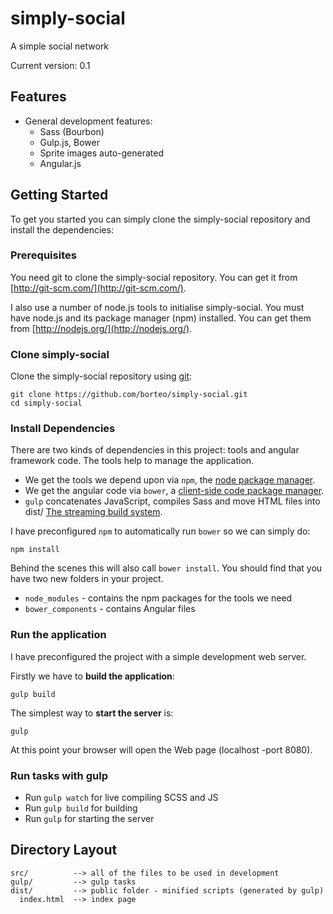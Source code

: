 # simply-social
A simple social network

Current version: 0.1

## Features

- General development features:
  - Sass (Bourbon)
  - Gulp.js, Bower
  - Sprite images auto-generated
  - Angular.js

## Getting Started

To get you started you can simply clone the simply-social repository and install the dependencies:

### Prerequisites

You need git to clone the simply-social repository. You can get it from
[http://git-scm.com/](http://git-scm.com/).

I also use a number of node.js tools to initialise simply-social. You must have node.js and its package manager (npm) installed. You can get them from [http://nodejs.org/](http://nodejs.org/).

### Clone simply-social

Clone the simply-social repository using [git](http://git-scm.com/):

```
git clone https://github.com/borteo/simply-social.git
cd simply-social
```

### Install Dependencies

There are two kinds of dependencies in this project: tools and angular framework code. The tools help to manage the application.

* We get the tools we depend upon via `npm`, the [node package manager](https://www.npmjs.org/).
* We get the angular code via `bower`, a [client-side code package manager](http://bower.io/).
* `gulp` concatenates JavaScript, compiles Sass and move HTML files into dist/ [The streaming build system](http://gulpjs.com/).


I have preconfigured `npm` to automatically run `bower` so we can simply do:

```
npm install
```

Behind the scenes this will also call `bower install`. You should find that you have two new folders in your project.

* `node_modules` - contains the npm packages for the tools we need
* `bower_components` - contains Angular files 


### Run the application

I have preconfigured the project with a simple development web server. 

Firstly we have to __build the application__:

```
gulp build
```

The simplest way to __start the server__ is:

```
gulp
```

At this point your browser will open the Web page (localhost -port 8080).

### Run tasks with gulp
- Run `gulp watch` for live compiling SCSS and JS
- Run `gulp build` for building
- Run `gulp` for starting the server


## Directory Layout

    src/          --> all of the files to be used in development
    gulp/         --> gulp tasks
    dist/         --> public folder - minified scripts (generated by gulp)
      index.html  --> index page
